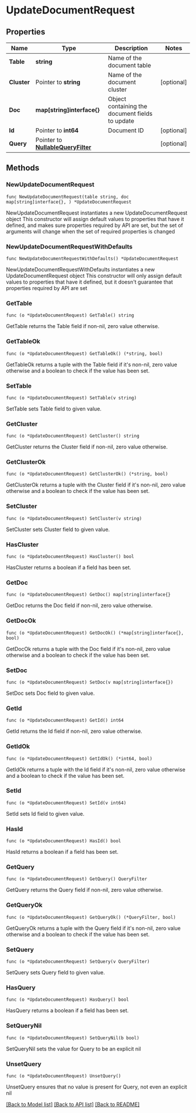 # UpdateDocumentRequest

## Properties

Name | Type | Description | Notes
------------ | ------------- | ------------- | -------------
**Table** | **string** | Name of the document table | 
**Cluster** | Pointer to **string** | Name of the document cluster | [optional] 
**Doc** | **map[string]interface{}** | Object containing the document fields to update | 
**Id** | Pointer to **int64** | Document ID | [optional] 
**Query** | Pointer to [**NullableQueryFilter**](QueryFilter.md) |  | [optional] 

## Methods

### NewUpdateDocumentRequest

`func NewUpdateDocumentRequest(table string, doc map[string]interface{}, ) *UpdateDocumentRequest`

NewUpdateDocumentRequest instantiates a new UpdateDocumentRequest object
This constructor will assign default values to properties that have it defined,
and makes sure properties required by API are set, but the set of arguments
will change when the set of required properties is changed

### NewUpdateDocumentRequestWithDefaults

`func NewUpdateDocumentRequestWithDefaults() *UpdateDocumentRequest`

NewUpdateDocumentRequestWithDefaults instantiates a new UpdateDocumentRequest object
This constructor will only assign default values to properties that have it defined,
but it doesn't guarantee that properties required by API are set

### GetTable

`func (o *UpdateDocumentRequest) GetTable() string`

GetTable returns the Table field if non-nil, zero value otherwise.

### GetTableOk

`func (o *UpdateDocumentRequest) GetTableOk() (*string, bool)`

GetTableOk returns a tuple with the Table field if it's non-nil, zero value otherwise
and a boolean to check if the value has been set.

### SetTable

`func (o *UpdateDocumentRequest) SetTable(v string)`

SetTable sets Table field to given value.


### GetCluster

`func (o *UpdateDocumentRequest) GetCluster() string`

GetCluster returns the Cluster field if non-nil, zero value otherwise.

### GetClusterOk

`func (o *UpdateDocumentRequest) GetClusterOk() (*string, bool)`

GetClusterOk returns a tuple with the Cluster field if it's non-nil, zero value otherwise
and a boolean to check if the value has been set.

### SetCluster

`func (o *UpdateDocumentRequest) SetCluster(v string)`

SetCluster sets Cluster field to given value.

### HasCluster

`func (o *UpdateDocumentRequest) HasCluster() bool`

HasCluster returns a boolean if a field has been set.

### GetDoc

`func (o *UpdateDocumentRequest) GetDoc() map[string]interface{}`

GetDoc returns the Doc field if non-nil, zero value otherwise.

### GetDocOk

`func (o *UpdateDocumentRequest) GetDocOk() (*map[string]interface{}, bool)`

GetDocOk returns a tuple with the Doc field if it's non-nil, zero value otherwise
and a boolean to check if the value has been set.

### SetDoc

`func (o *UpdateDocumentRequest) SetDoc(v map[string]interface{})`

SetDoc sets Doc field to given value.


### GetId

`func (o *UpdateDocumentRequest) GetId() int64`

GetId returns the Id field if non-nil, zero value otherwise.

### GetIdOk

`func (o *UpdateDocumentRequest) GetIdOk() (*int64, bool)`

GetIdOk returns a tuple with the Id field if it's non-nil, zero value otherwise
and a boolean to check if the value has been set.

### SetId

`func (o *UpdateDocumentRequest) SetId(v int64)`

SetId sets Id field to given value.

### HasId

`func (o *UpdateDocumentRequest) HasId() bool`

HasId returns a boolean if a field has been set.

### GetQuery

`func (o *UpdateDocumentRequest) GetQuery() QueryFilter`

GetQuery returns the Query field if non-nil, zero value otherwise.

### GetQueryOk

`func (o *UpdateDocumentRequest) GetQueryOk() (*QueryFilter, bool)`

GetQueryOk returns a tuple with the Query field if it's non-nil, zero value otherwise
and a boolean to check if the value has been set.

### SetQuery

`func (o *UpdateDocumentRequest) SetQuery(v QueryFilter)`

SetQuery sets Query field to given value.

### HasQuery

`func (o *UpdateDocumentRequest) HasQuery() bool`

HasQuery returns a boolean if a field has been set.

### SetQueryNil

`func (o *UpdateDocumentRequest) SetQueryNil(b bool)`

 SetQueryNil sets the value for Query to be an explicit nil

### UnsetQuery
`func (o *UpdateDocumentRequest) UnsetQuery()`

UnsetQuery ensures that no value is present for Query, not even an explicit nil

[[Back to Model list]](../README.md#documentation-for-models) [[Back to API list]](../README.md#documentation-for-api-endpoints) [[Back to README]](../README.md)


